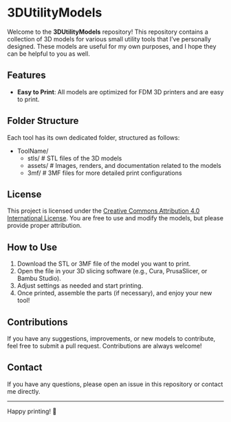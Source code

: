 # 3DUtilityModels

Welcome to the **3DUtilityModels** repository! This repository contains a collection of 3D models for various small utility tools that I’ve personally designed. These models are useful for my own purposes, and I hope they can be helpful to you as well.

## Features

- **Easy to Print**: All models are optimized for FDM 3D printers and are easy to print.

## Folder Structure

Each tool has its own dedicated folder, structured as follows:

- ToolName/
  - stls/      # STL files of the 3D models
  - assets/    # Images, renders, and documentation related to the models
  - 3mf/       # 3MF files for more detailed print configurations

## License

This project is licensed under the [Creative Commons Attribution 4.0 International License](https://creativecommons.org/licenses/by/4.0/). You are free to use and modify the models, but please provide proper attribution.

## How to Use

1. Download the STL or 3MF file of the model you want to print.
2. Open the file in your 3D slicing software (e.g., Cura, PrusaSlicer, or Bambu Studio).
3. Adjust settings as needed and start printing.
4. Once printed, assemble the parts (if necessary), and enjoy your new tool!

## Contributions

If you have any suggestions, improvements, or new models to contribute, feel free to submit a pull request. Contributions are always welcome!

## Contact

If you have any questions, please open an issue in this repository or contact me directly.

---

Happy printing! 🚀
